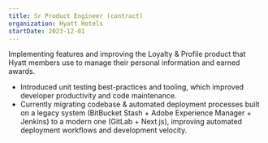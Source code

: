 ```yaml
---
title: Sr Product Engineer (contract)
organization: Hyatt Hotels
startDate: 2023-12-01
---
```


Implementing features and improving the Loyalty & Profile product that Hyatt members use to manage their personal information and earned awards.

* Introduced unit testing best-practices and tooling, which improved developer productivity and code maintenance.
* Currently migrating codebase & automated deployment processes built on a legacy system (BitBucket Stash + Adobe Experience Manager + Jenkins) to a modern one (GitLab + Next.js), improving automated deployment workflows and development velocity.
